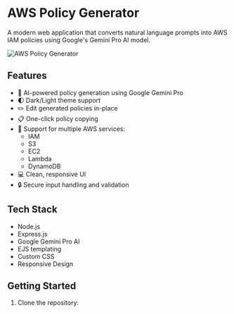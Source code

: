 # AWS Policy Generator

A modern web application that converts natural language prompts into AWS IAM policies using Google's Gemini Pro AI model.

![AWS Policy Generator](screenshot.png)

## Features

- 🤖 AI-powered policy generation using Google Gemini Pro
- 🌓 Dark/Light theme support
- ✏️ Edit generated policies in-place
- 📋 One-click policy copying
- 🎯 Support for multiple AWS services:
  - IAM
  - S3
  - EC2
  - Lambda
  - DynamoDB
- 💻 Clean, responsive UI
- 🔒 Secure input handling and validation

## Tech Stack

- Node.js
- Express.js
- Google Gemini Pro AI
- EJS templating
- Custom CSS
- Responsive Design

## Getting Started

1. Clone the repository: 